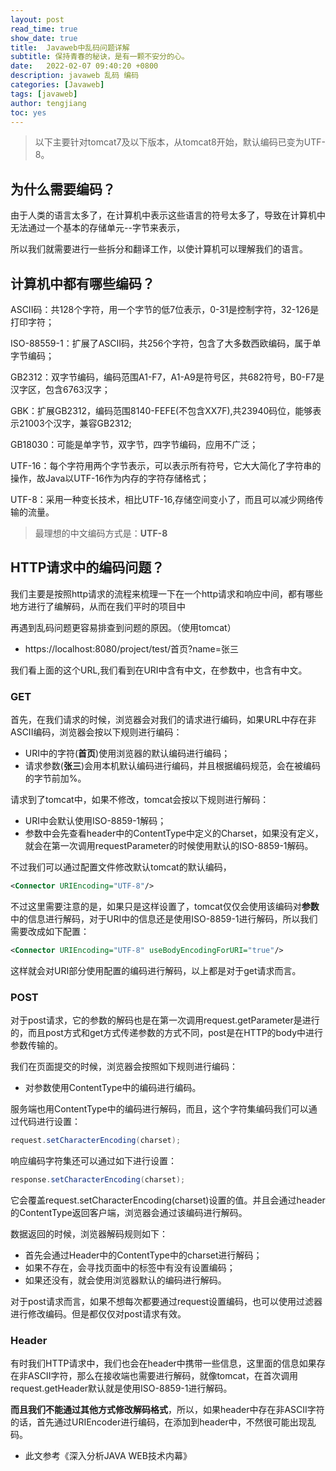 ```yaml
---
layout: post
read_time: true
show_date: true
title:  Javaweb中乱码问题详解
subtitle: 保持青春的秘诀，是有一颗不安分的心。
date:   2022-02-07 09:40:20 +0800
description: javaweb 乱码 编码
categories: [Javaweb]
tags: [javaweb]
author: tengjiang
toc: yes
---
```


> 以下主要针对tomcat7及以下版本，从tomcat8开始，默认编码已变为UTF-8。

## 为什么需要编码？

由于人类的语言太多了，在计算机中表示这些语言的符号太多了，导致在计算机中无法通过一个基本的存储单元--字节来表示，

所以我们就需要进行一些拆分和翻译工作，以使计算机可以理解我们的语言。

## 计算机中都有哪些编码？

ASCII码：共128个字符，用一个字节的低7位表示，0-31是控制字符，32-126是打印字符；

ISO-88559-1：扩展了ASCII码，共256个字符，包含了大多数西欧编码，属于单字节编码；

GB2312：双字节编码，编码范围A1-F7，A1-A9是符号区，共682符号，B0-F7是汉字区，包含6763汉字；

GBK：扩展GB2312，编码范围8140-FEFE(不包含XX7F),共23940码位，能够表示21003个汉字，兼容GB2312;

GB18030：可能是单字节，双字节，四字节编码，应用不广泛；

UTF-16：每个字符用两个字节表示，可以表示所有符号，它大大简化了字符串的操作，故Java以UTF-16作为内存的字符存储格式；

UTF-8：采用一种变长技术，相比UTF-16,存储空间变小了，而且可以减少网络传输的流量。

> 最理想的中文编码方式是：**UTF-8**

## HTTP请求中的编码问题？
我们主要是按照http请求的流程来梳理一下在一个http请求和响应中间，都有哪些地方进行了编解码，从而在我们平时的项目中

再遇到乱码问题更容易排查到问题的原因。（使用tomcat）

- https://localhost:8080/project/test/首页?name=张三

我们看上面的这个URL,我们看到在URI中含有中文，在参数中，也含有中文。

### GET

首先，在我们请求的时候，浏览器会对我们的请求进行编码，如果URL中存在非ASCII编码，浏览器会按以下规则进行编码：

- URI中的字符(**首页**)使用浏览器的默认编码进行编码；
- 请求参数(**张三**)会用本机默认编码进行编码，并且根据编码规范，会在被编码的字节前加%。

请求到了tomcat中，如果不修改，tomcat会按以下规则进行解码：

- URI中会默认使用ISO-8859-1解码；
- 参数中会先查看header中的ContentType中定义的Charset，如果没有定义，就会在第一次调用requestParameter的时候使用默认的ISO-8859-1解码。

不过我们可以通过配置文件修改默认tomcat的默认编码，

```xml
<Connector URIEncoding="UTF-8"/> 
```

不过这里需要注意的是，如果只是这样设置了，tomcat仅仅会使用该编码对**参数**中的信息进行解码，对于URI中的信息还是使用ISO-8859-1进行解码，所以我们需要改成如下配置：

```xml
<Connector URIEncoding="UTF-8" useBodyEncodingForURI="true"/>
```

这样就会对URI部分使用配置的编码进行解码，以上都是对于get请求而言。

### POST
对于post请求，它的参数的解码也是在第一次调用request.getParameter是进行的，而且post方式和get方式传递参数的方式不同，post是在HTTP的body中进行参数传输的。

我们在页面提交的时候，浏览器会按照如下规则进行编码：

- 对参数使用ContentType中的编码进行编码。

服务端也用ContentType中的编码进行解码，而且，这个字符集编码我们可以通过代码进行设置：

```java
request.setCharacterEncoding(charset);
```

响应编码字符集还可以通过如下进行设置：

```java
response.setCharacterEncoding(charset);
```

它会覆盖request.setCharacterEncoding(charset)设置的值。并且会通过header的ContentType返回客户端，浏览器会通过该编码进行解码。

数据返回的时候，浏览器解码规则如下：

- 首先会通过Header中的ContentType中的charset进行解码；
- 如果不存在，会寻找页面中的<meta>标签中有没有设置编码；
- 如果还没有，就会使用浏览器默认的编码进行解码。

对于post请求而言，如果不想每次都要通过request设置编码，也可以使用过滤器进行修改编码。但是都仅仅对post请求有效。

### Header

有时我们HTTP请求中，我们也会在header中携带一些信息，这里面的信息如果存在非ASCII字符，那么在接收端也需要进行解码，就像tomcat，在首次调用request.getHeader默认就是使用ISO-8859-1进行解码。

**而且我们不能通过其他方式修改解码格式**，所以，如果header中存在非ASCII字符的话，首先通过URIEncoder进行编码，在添加到header中，不然很可能出现乱码。


- 此文参考《深入分析JAVA WEB技术内幕》